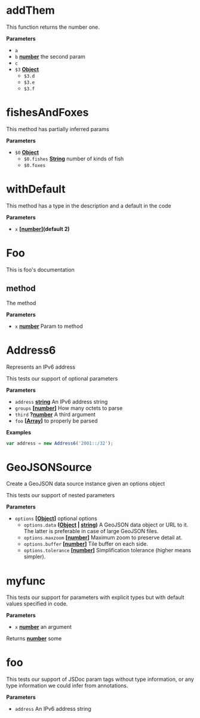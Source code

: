 # addThem

This function returns the number one.

**Parameters**

-   `a`  
-   `b` **[number](https://developer.mozilla.org/en-US/docs/Web/JavaScript/Reference/Global_Objects/Number)** the second param
-   `c`  
-   `$3` **[Object](https://developer.mozilla.org/en-US/docs/Web/JavaScript/Reference/Global_Objects/Object)** 
    -   `$3.d`  
    -   `$3.e`  
    -   `$3.f`  

# fishesAndFoxes

This method has partially inferred params

**Parameters**

-   `$0` **[Object](https://developer.mozilla.org/en-US/docs/Web/JavaScript/Reference/Global_Objects/Object)** 
    -   `$0.fishes` **[String](https://developer.mozilla.org/en-US/docs/Web/JavaScript/Reference/Global_Objects/String)** number of kinds of fish
    -   `$0.foxes`  

# withDefault

This method has a type in the description and a default in the code

**Parameters**

-   `x` **\[[number](https://developer.mozilla.org/en-US/docs/Web/JavaScript/Reference/Global_Objects/Number)](default 2)** 

# Foo

This is foo's documentation

## method

The method

**Parameters**

-   `x` **[number](https://developer.mozilla.org/en-US/docs/Web/JavaScript/Reference/Global_Objects/Number)** Param to method

# Address6

Represents an IPv6 address

This tests  our support of optional parameters

**Parameters**

-   `address` **[string](https://developer.mozilla.org/en-US/docs/Web/JavaScript/Reference/Global_Objects/String)** An IPv6 address string
-   `groups` **\[[number](https://developer.mozilla.org/en-US/docs/Web/JavaScript/Reference/Global_Objects/Number)]** How many octets to parse
-   `third` **?[number](https://developer.mozilla.org/en-US/docs/Web/JavaScript/Reference/Global_Objects/Number)** A third argument
-   `foo` **\[[Array](https://developer.mozilla.org/en-US/docs/Web/JavaScript/Reference/Global_Objects/Array)]** to properly be parsed

**Examples**

```javascript
var address = new Address6('2001::/32');
```

# GeoJSONSource

Create a GeoJSON data source instance given an options object

This tests our support of nested parameters

**Parameters**

-   `options` **\[[Object](https://developer.mozilla.org/en-US/docs/Web/JavaScript/Reference/Global_Objects/Object)]** optional options
    -   `options.data` **([Object](https://developer.mozilla.org/en-US/docs/Web/JavaScript/Reference/Global_Objects/Object) \| [string](https://developer.mozilla.org/en-US/docs/Web/JavaScript/Reference/Global_Objects/String))** A GeoJSON data object or URL to it.
        The latter is preferable in case of large GeoJSON files.
    -   `options.maxzoom` **\[[number](https://developer.mozilla.org/en-US/docs/Web/JavaScript/Reference/Global_Objects/Number)]** Maximum zoom to preserve detail at.
    -   `options.buffer` **\[[number](https://developer.mozilla.org/en-US/docs/Web/JavaScript/Reference/Global_Objects/Number)]** Tile buffer on each side.
    -   `options.tolerance` **\[[number](https://developer.mozilla.org/en-US/docs/Web/JavaScript/Reference/Global_Objects/Number)]** Simplification tolerance (higher means simpler).

# myfunc

This tests our support for parameters with explicit types but with default
values specified in code.

**Parameters**

-   `x` **[number](https://developer.mozilla.org/en-US/docs/Web/JavaScript/Reference/Global_Objects/Number)** an argument

Returns **[number](https://developer.mozilla.org/en-US/docs/Web/JavaScript/Reference/Global_Objects/Number)** some

# foo

This tests our support of JSDoc param tags without type information,
or any type information we could infer from annotations.

**Parameters**

-   `address`  An IPv6 address string
